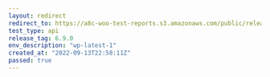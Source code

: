 ```yaml
---
layout: redirect
redirect_to: https://a8c-woo-test-reports.s3.amazonaws.com/public/release/6.9.0/wp-latest-1/api/index.html
test_type: api
release_tag: 6.9.0
env_description: "wp-latest-1"
created_at: "2022-09-13T22:58:11Z"
passed: true
---
```

